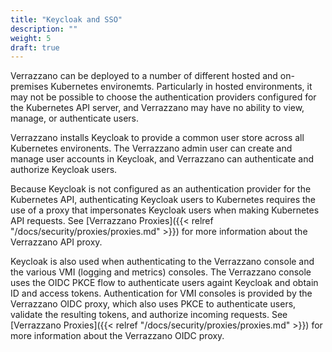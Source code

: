 ```yaml
---
title: "Keycloak and SSO"
description: ""
weight: 5
draft: true
---
```


Verrazzano can be deployed to a number of different hosted and on-premises Kubernetes environemts. Particularly in hosted environments, it may not be possible to choose the authentication providers configured for the Kubernetes API server, and Verrazzano may have no ability to view, manage, or authenticate users.

Verrazzano installs Keycloak to provide a common user store across all Kubernetes environents. The Verrazzano admin user can create and manage user accounts in Keycloak, and Verrazzano can authenticate and authorize Keycloak users.

Because Keycloak is not configured as an authentication provider for the Kubernetes API, authenticating Keycloak users to Kubernetes requires the use of a proxy that impersonates Keycloak users when making Kubernetes API requests. See [Verrazzano Proxies]({{< relref "/docs/security/proxies/proxies.md" >}}) for more information about the Verrazzano API proxy.

Keycloak is also used when authenticating to the Verrazzano console and the various VMI (logging and metrics) consoles. The Verrazzano console uses the OIDC PKCE flow to authenticate users againt Keycloak and obtain ID and access tokens. Authentication for VMI consoles is provided by the Verrazzano OIDC proxy, which also uses PKCE to authenticate users, validate the resulting tokens, and authorize incoming requests. See [Verrazzano Proxies]({{< relref "/docs/security/proxies/proxies.md" >}}) for more information about the Verrazzano OIDC proxy.
